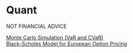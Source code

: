 # Quant
NOT FINANCIAL ADVICE

[Monte Carlo Simulation (VaR and CVaR)](https://github.com/RicardoHalak/Quant/blob/main/MonteCarloSimulations_VaR_CVaR.ipynb) 
<br>
[Black-Scholes Model for European Option Pricing](https://github.com/RicardoHalak/Quant/blob/main/BlackScholes_OptionPricing.ipynb)
